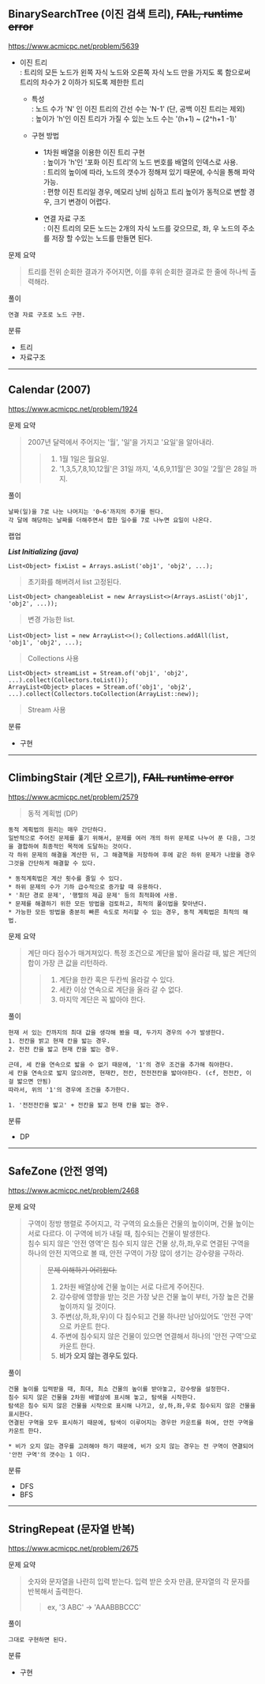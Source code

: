 ## BinarySearchTree (이진 검색 트리), ~~FAIL, runtime error~~
https://www.acmicpc.net/problem/5639

* 이진 트리  
: 트리의 모든 노드가 왼쪽 자식 노드와 오른쪽 자식 노드 만을 가지도 록 함으로써 트리의 차수가 2 이하가 되도록 제한한 트리
    * 특성  
    : 노드 수가 'N' 인 이진 트리의 간선 수는 'N-1' (단, 공백 이진 트리는 제외)  
    : 높이가 'h'인 이진 트리가 가질 수 있는 노드 수는 '(h+1) ~ (2^h+1 -1)'

    * 구현 방법  
        * 1차원 배열을 이용한 이진 트리 구현  
        : 높이가 'h'인 '포화 이진 트리'의 노드 번호를 배열의 인덱스로 사용.  
        : 트리의 높이에 따라, 노드의 갯수가 정해져 있기 때문에, 수식을 통해 파악 가능.  
        : 편향 이진 트리일 경우, 메모리 낭비 심하고 트리 높이가 동적으로 변할 경우, 크기 변경이 어렵다.  
        
        * 연결 자료 구조  
        : 이진 트리의 모든 노드는 2개의 자식 노드를 갖으므로, 좌, 우 노드의 주소를 저장 할 수있는 노드를 만들면 된다.

문제 요약
> 트리를 전위 순회한 결과가 주어지면, 이를 후위 순회한 결과로 한 줄에 하나씩 출력해라.

풀이
~~~
연결 자료 구조로 노드 구현.
~~~

분류
* 트리
* 자료구조

***

## Calendar (2007)
https://www.acmicpc.net/problem/1924

문제 요약
> 2007년 달력에서 주어지는 '월', '일'을 가지고 '요일'을 알아내라.
>> 1. 1월 1일은 월요일.
>> 2. '1,3,5,7,8,10,12월'은  31일 까지, '4,6,9,11월'은 30일 '2월'은 28일 까지.

풀이
~~~
날짜(일)을 7로 나눈 나머지는 '0~6'까지의 주기를 띈다.
각 달에 해당하는 날짜를 더해주면서 합한 일수를 7로 나누면 요일이 나온다.
~~~

랩업

___List Initializing (java)___

`List<Object> fixList = Arrays.asList('obj1', 'obj2', ...);`
> 초기화를 해버려서 list 고정된다.

`List<Object> changeableList = new ArraysList<>(Arrays.asList('obj1', 'obj2', ...));`
> 변경 가능한 list.

`List<Object> list = new ArrayList<>();`
`Collections.addAll(list, 'obj1', 'obj2', ...);`
> Collections 사용

`List<Object> streamList = Stream.of('obj1', 'obj2', ...).collect(Collectors.toList());`  
`ArrayList<Object> places = Stream.of('obj1', 'obj2', ...).collect(Collectors.toCollection(ArrayList::new));`
> Stream 사용

분류
* 구현

***

## ClimbingStair (계단 오르기), ~~FAIL runtime error~~
https://www.acmicpc.net/problem/2579

>동적 계획법 (DP)
~~~
동적 계획법의 원리는 매우 간단하다.
일반적으로 주어진 문제를 풀기 위해서, 문제를 여러 개의 하위 문제로 나누어 푼 다음, 그것을 결합하여 최종적인 목적에 도달하는 것이다. 
각 하위 문제의 해결을 계산한 뒤, 그 해결책을 저장하여 후에 같은 하위 문제가 나왔을 경우 그것을 간단하게 해결할 수 있다.  

* 동적계획법은 계산 횟수를 줄일 수 있다.
* 하위 문제의 수가 기하 급수적으로 증가할 때 유용하다.
* '최단 경로 문제', '행렬의 제곱 문제' 등의 최적화에 사용.
* 문제를 해결하기 위한 모든 방법을 검토하고, 최적의 풀이법을 찾아낸다.
* 가능한 모든 방법을 충분히 빠른 속도로 처리할 수 있는 경우, 동적 계획법은 최적의 해법.
~~~

문제 요약
> 계단 마다 점수가 매겨져있다. 특정 조건으로 계단을 밟아 올라갈 때, 밟은 계단의 합이 가장 큰 값을 리턴하라.
>> 1. 계단을 한칸 혹은 두칸씩 올라갈 수 있다.
>> 2. 세칸 이상 연속으로 계단을 올라 갈 수 없다.
>> 3. 마지막 계단은 꼭 밟아야 한다.  

풀이
~~~
현재 서 있는 칸까지의 최대 값을 생각해 봤을 때, 두가지 경우의 수가 발생한다.  
1. 전칸을 밝고 현재 칸을 밟는 경우.
2. 전전 칸을 밟고 현재 칸을 밟는 경우.  

근데, 세 칸을 연속으로 밟을 수 없기 때문에, '1'의 경우 조건을 추가해 줘야한다.  
세 칸을 연속으로 밟지 않으려면, 현재칸, 전칸, 전전전칸을 밟아야한다. (cf, 전전칸, 이걸 밟으면 안됨)  
따라서, 위의 '1'의 경우에 조건을 추가한다.  

1. '전전전칸을 밟고' + 전칸을 밟고 현재 칸을 밟는 경우.
~~~

분류
* DP

***

## SafeZone (안전 영역)
https://www.acmicpc.net/problem/2468

문제 요약
> 구역이 정방 행렬로 주어지고, 각 구역의 요소들은 건물의 높이이며, 건물 높이는 서로 다르다. 이 구역에 비가 내릴 때, 침수되는 건물이 발생한다.  
침수 되지 않은 '안전 영역'은 침수 되지 않은 건물 상,하,좌,우로 연결된 구역을 하나의 안전 지역으로 볼 때, 안전 구역이 가장 많이 생기는 강수량을 구하라.
>> ~~문제 이해하기 어려웠다.~~
>> 1. 2차원 배열상에 건물 높이는 서로 다르게 주어진다.
>> 2. 강수량에 영향을 받는 것은 가장 낮은 건물 높이 부터, 가장 높은 건물 높이까지 일 것이다.
>> 3. 주변(상,하,좌,우)이 다 침수되고 건물 하나만 남아있어도 '안전 구역' 으로 카운트 한다.
>> 4. 주변에 침수되지 않은 건물이 있으면 연결해서 하나의 '안전 구역'으로 카운트 한다.    
>> 5. __비가 오지 않는 경우도 있다.__

풀이
~~~
건물 높이를 입력받을 때, 최대, 최소 건물의 높이를 받아놓고, 강수량을 설정한다.  
침수 되지 않은 건물을 2차원 배열상에 표시해 놓고, 탐색을 시작한다.  
탐색은 침수 되지 않은 건물을 시작으로 표시해 나가고, 상,하,좌,우로 침수되지 않은 건물을 표시한다.  
연결된 구역을 모두 표시하기 때문에, 탐색이 이루어지는 경우만 카운트를 하여, 안전 구역을 카운트 한다.  
  
* 비가 오지 않는 경우를 고려해야 하기 때문에, 비가 오지 않는 경우는 전 구역이 연결되어 '안전 구역'의 갯수는 1 이다.
~~~

분류
* DFS
* BFS

***

## StringRepeat (문자열 반복)
https://www.acmicpc.net/problem/2675

문제 요약
> 숫자와 문자열을 나란히 입력 받는다. 입력 받은 숫자 만큼, 문자열의 각 문자를 반복해서 출력한다.
>> ex, '3 ABC' -> 'AAABBBCCC'

풀이
~~~
그대로 구현하면 된다.
~~~

분류
* 구현